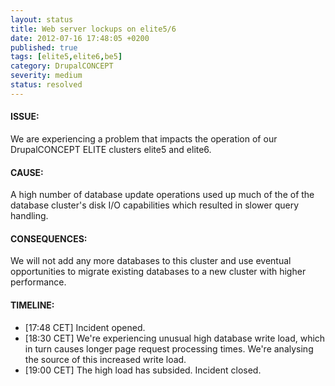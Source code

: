 ```yaml
---
layout: status
title: Web server lockups on elite5/6
date: 2012-07-16 17:48:05 +0200
published: true
tags: [elite5,elite6,be5]
category: DrupalCONCEPT
severity: medium
status: resolved
---
```


#### ISSUE:

We are experiencing a problem that impacts the operation of our DrupalCONCEPT ELITE clusters elite5 and elite6.


#### CAUSE:

A high number of database update operations used up much of the of the database cluster's disk I/O capabilities which resulted in slower query handling.


#### CONSEQUENCES:

We will not add any more databases to this cluster and use eventual opportunities to migrate existing databases to a new cluster with higher performance.


#### TIMELINE:

* [17:48 CET] Incident opened.
* [18:30 CET] We're experiencing unusual high database write load, which in turn causes longer page request processing times. We're analysing the source of this increased write load.
* [19:00 CET] The high load has subsided. Incident closed.
